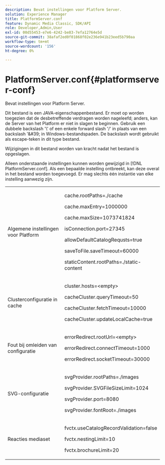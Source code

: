 ```yaml
---
description: Bevat instellingen voor Platform Server.
solution: Experience Manager
title: PlatformServer.conf
feature: Dynamic Media Classic, SDK/API
role: Developer,Admin,User
exl-id: 00d55453-e7e6-4242-be83-7efa12764e5d
source-git-commit: 38afaf2ed0f01868f02e236e941b23eed5b790aa
workflow-type: tm+mt
source-wordcount: '156'
ht-degree: 0%

---
```


# PlatformServer.conf{#platformserver-conf}

Bevat instellingen voor Platform Server.

Dit bestand is een JAVA-eigenschappenbestand. Er moet op worden toegezien dat de desbetreffende verdragen worden nageleefd; anders, kan de Server van het Platform er niet in slagen te beginnen. Gebruik een dubbele backslash &#39;\\&#39; of een enkele forward slash &#39;/&#39; in plaats van een backslash &#39;\&#39; in Windows-bestandspaden. De backslash wordt gebruikt als escape-teken in dit type bestand.

Wijzigingen in dit bestand worden van kracht nadat het bestand is opgeslagen.

Alleen onderstaande instellingen kunnen worden gewijzigd in [!DNL PlatformServer.conf]. Als een bepaalde instelling ontbreekt, kan deze overal in het bestand worden toegevoegd. Er mag slechts één instantie van elke instelling aanwezig zijn.

<table id="simpletable_38244750F50A46E5B0077F5F860B125C"> 
 <tr class="strow"> 
  <td class="stentry"> <p>Algemene instellingen voor Platform </p> </td> 
  <td class="stentry"> <p> <span class="codeph"> cache.rootPaths=./cache </span> </p> <p> <span class="codeph"> cache.maxEntry=1000000  </span> </p> <p> <span class="codeph"> cache.maxSize=1073741824  </span> </p> <p> <span class="codeph"> isConnection.port=27345  </span> </p> <p> <span class="codeph"> allowDefaultCatalogRequsts=true  </span> </p> <p> <span class="codeph"> saveToFile.saveTimeout=60000  </span> </p> <p> <span class="codeph"> staticContent.rootPaths=./static-content </span> </p> </td> 
 </tr> 
 <tr class="strow"> 
  <td class="stentry"> <p>Clusterconfiguratie in cache </p> </td> 
  <td class="stentry"> <p> <span class="codeph"> cluster.hosts=&lt;empty&gt; </span> </p> <p> <span class="codeph"> cacheCluster.queryTimeout=50  </span> </p> <p> <span class="codeph"> cacheCluster.fetchTimeout=10000  </span> </p> <p> <span class="codeph"> cacheCluster.updateLocalCache=true  </span> </p> </td> 
 </tr> 
 <tr class="strow"> 
  <td class="stentry"> <p>Fout bij omleiden van configuratie </p> </td> 
  <td class="stentry"> <p> <span class="codeph"> errorRedirect.rootUrl=&lt;empty&gt; </span> </p> <p> <span class="codeph"> errorRedirect.connectTimeout=1000  </span> </p> <p> <span class="codeph"> errorRedirect.socketTimeout=30000  </span> </p> </td> 
 </tr> 
 <tr class="strow"> 
  <td class="stentry"> <p>SVG-configuratie </p> </td> 
  <td class="stentry"> <p> <span class="codeph"> svgProvider.rootPaths=./images </span> </p> <p> <span class="codeph"> svgProvider.SVGFileSizeLimit=1024  </span> </p> <p> <span class="codeph"> svgProvider.port=8080  </span> </p> <p> <span class="codeph"> svgProvider.fontRoot=./images </span> </p> </td> 
 </tr> 
 <tr class="strow"> 
  <td class="stentry"> <p>Reacties mediaset </p> </td> 
  <td class="stentry"> <p> <span class="codeph"> fvctx.useCatalogRecordValidation=false  </span> </p> <p> <span class="codeph"> fvctx.nestingLimit=10  </span> </p> <p> <span class="codeph"> fvctx.brochureLimit=20  </span> </p> </td> 
 </tr> 
</table>
